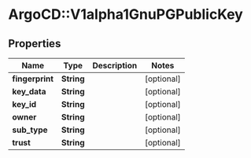 # ArgoCD::V1alpha1GnuPGPublicKey

## Properties
Name | Type | Description | Notes
------------ | ------------- | ------------- | -------------
**fingerprint** | **String** |  | [optional] 
**key_data** | **String** |  | [optional] 
**key_id** | **String** |  | [optional] 
**owner** | **String** |  | [optional] 
**sub_type** | **String** |  | [optional] 
**trust** | **String** |  | [optional] 


